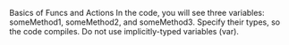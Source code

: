 Basics of Funcs and Actions
In the code, you will see three variables: someMethod1, someMethod2, and someMethod3. Specify their types, so the code compiles. Do not use implicitly-typed variables (var).